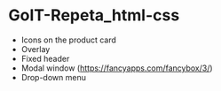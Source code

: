 # GoIT-Repeta_html-css

- Icons on the product card
- Overlay
- Fixed header
- Modal window (https://fancyapps.com/fancybox/3/)
- Drop-down menu
